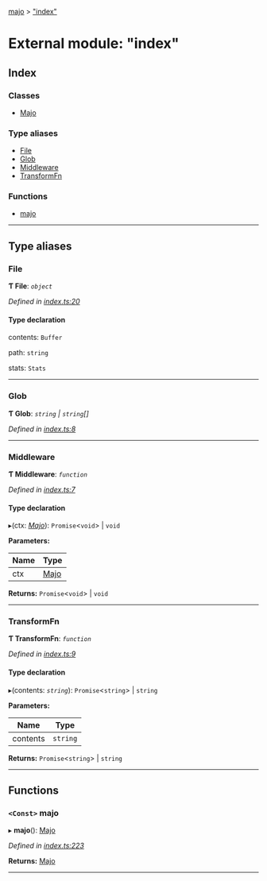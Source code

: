 [majo](../README.md) > ["index"](../modules/_index_.md)

# External module: "index"

## Index

### Classes

* [Majo](../classes/_index_.majo.md)

### Type aliases

* [File](_index_.md#file)
* [Glob](_index_.md#glob)
* [Middleware](_index_.md#middleware)
* [TransformFn](_index_.md#transformfn)

### Functions

* [majo](_index_.md#majo-1)

---

## Type aliases

<a id="file"></a>

###  File

**Ƭ File**: *`object`*

*Defined in [index.ts:20](https://github.com/janat08/majo/blob/17b9c40/src/index.ts#L20)*

#### Type declaration

 contents: `Buffer`

 path: `string`

 stats: `Stats`

___
<a id="glob"></a>

###  Glob

**Ƭ Glob**: *`string` \| `string`[]*

*Defined in [index.ts:8](https://github.com/janat08/majo/blob/17b9c40/src/index.ts#L8)*

___
<a id="middleware"></a>

###  Middleware

**Ƭ Middleware**: *`function`*

*Defined in [index.ts:7](https://github.com/janat08/majo/blob/17b9c40/src/index.ts#L7)*

#### Type declaration
▸(ctx: *[Majo](../classes/_index_.majo.md)*): `Promise`<`void`> \| `void`

**Parameters:**

| Name | Type |
| ------ | ------ |
| ctx | [Majo](../classes/_index_.majo.md) |

**Returns:** `Promise`<`void`> \| `void`

___
<a id="transformfn"></a>

###  TransformFn

**Ƭ TransformFn**: *`function`*

*Defined in [index.ts:9](https://github.com/janat08/majo/blob/17b9c40/src/index.ts#L9)*

#### Type declaration
▸(contents: *`string`*): `Promise`<`string`> \| `string`

**Parameters:**

| Name | Type |
| ------ | ------ |
| contents | `string` |

**Returns:** `Promise`<`string`> \| `string`

___

## Functions

<a id="majo-1"></a>

### `<Const>` majo

▸ **majo**(): [Majo](../classes/_index_.majo.md)

*Defined in [index.ts:223](https://github.com/janat08/majo/blob/17b9c40/src/index.ts#L223)*

**Returns:** [Majo](../classes/_index_.majo.md)

___

